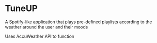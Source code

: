 # TuneUP
A Spotify-like application that plays pre-defined playlists according to the weather around the user and their moods

Uses AccuWeather API to function

